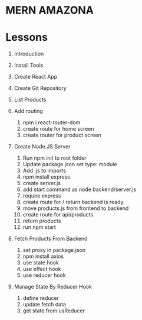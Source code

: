 # MERN AMAZONA

# Lessons

1. Introduction
2. Install Tools
3. Create React App
4. Create Git Repository
5. List Products
6. Add routing
   1. npm i react-router-dom
   2. create route for home screen
   3. create router for product screen
7. Create Node.JS Server
   1. Run npm init to root folder
   2. Update package.json set type: module
   3. Add .js to imports
   4. npm install express
   5. create server.js
   6. add start command as node backend/server.js
   7. require express
   8. create route for / return backend is ready.
   9. move products.js from frontend to backend
   10. create route for api/products
   11. return products
   12. run npm start
8. Fetch Products From Backend

   1. set proxy in package.json
   2. npm install axios
   3. use state hook
   4. use effect hook
   5. use reducer hook

9. Manage State By Reducer Hook
   1. define reducer
   2. update fetch data
   3. get state from usReducer
